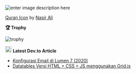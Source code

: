 ![enter image description here](https://res.cloudinary.com/aibnuhibban/image/upload/v1597372338/Github/Overview_Profile_hebmiw.png)

<a href="https://iconscout.com/icons/quran" target="_blank">Quran Icon</a> by <a href="https://iconscout.com/contributors/exeyecon" target="_blank">Nasir Ali</a>

**🏆 Trophy**

![trophy](https://github-profile-trophy.vercel.app/?username=aibnuhibban)


 <img src="https://d2fltix0v2e0sb.cloudfront.net/dev-badge.svg" alt="Abdullah Ibnu Hibban's DEV Profile" height="20" width="20"> **Latest Dev.to Article**
<!-- BLOG-POST-LIST:START -->
- [Konfigurasi Email di Lumen 7  (2020)](https://dev.to/aibnuhibban/konfigurasi-email-di-lumen-7-2020-g1e)
- [Datatables Versi HTML + CSS + JS menggunakan Grid.js](https://dev.to/aibnuhibban/datatables-versi-html-css-js-menggunakan-grid-js-571c)
<!-- BLOG-POST-LIST:END -->
